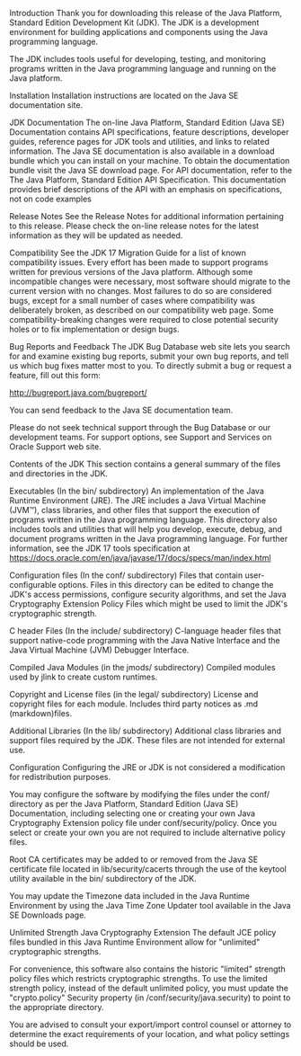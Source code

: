 Introduction
Thank you for downloading this release of the Java Platform, Standard Edition Development Kit (JDK). The JDK is a development environment for building applications and components using the Java programming language.

The JDK includes tools useful for developing, testing, and monitoring programs written in the Java programming language and running on the Java platform.

Installation
Installation instructions are located on the Java SE documentation site.

JDK Documentation
The on-line Java Platform, Standard Edition (Java SE) Documentation contains API specifications, feature descriptions, developer guides, reference pages for JDK tools and utilities, and links to related information. The Java SE documentation is also available in a download bundle which you can install on your machine. To obtain the documentation bundle visit the Java SE download page. For API documentation, refer to the The Java Platform, Standard Edition API Specification. This documentation provides brief descriptions of the API with an emphasis on specifications, not on code examples

Release Notes
See the Release Notes for additional information pertaining to this release. Please check the on-line release notes for the latest information as they will be updated as needed.

Compatibility
See the JDK 17 Migration Guide for a list of known compatibility issues. Every effort has been made to support programs written for previous versions of the Java platform. Although some incompatible changes were necessary, most software should migrate to the current version with no changes. Most failures to do so are considered bugs, except for a small number of cases where compatibility was deliberately broken, as described on our compatibility web page. Some compatibility-breaking changes were required to close potential security holes or to fix implementation or design bugs.

Bug Reports and Feedback 
The JDK Bug Database web site lets you search for and examine existing bug reports, submit your own bug reports, and tell us which bug fixes matter most to you. To directly submit a bug or request a feature, fill out this form:

http://bugreport.java.com/bugreport/

You can send feedback to the Java SE documentation team.

Please do not seek technical support through the Bug Database or our development teams. For support options, see Support and Services on Oracle Support web site.

Contents of the JDK
This section contains a general summary of the files and directories in the JDK.

Executables
(In the bin/ subdirectory) An implementation of the Java Runtime Environment (JRE). The JRE includes a Java Virtual Machine (JVM™), class libraries, and other files that support the execution of programs written in the Java programming language. This directory also includes tools and utilities that will help you develop, execute, debug, and document programs written in the Java programming language. For further information, see the JDK 17 tools specification at https://docs.oracle.com/en/java/javase/17/docs/specs/man/index.html

Configuration files
(In the conf/ subdirectory) Files that contain user-configurable options. Files in this directory can be edited to change the JDK's access permissions, configure security algorithms, and set the Java Cryptography Extension Policy Files which might be used to limit the JDK's cryptographic strength.

C header Files
(In the include/ subdirectory) C-language header files that support native-code programming with the Java Native Interface and the Java Virtual Machine (JVM) Debugger Interface.

Compiled Java Modules
(in the jmods/ subdirectory) Compiled modules used by jlink to create custom runtimes.

Copyright and License files
(in the legal/ subdirectory) License and copyright files for each module. Includes third party notices as .md (markdown)files.

Additional Libraries
(In the lib/ subdirectory) Additional class libraries and support files required by the JDK. These files are not intended for external use.

Configuration
Configuring the JRE or JDK is not considered a modification for redistribution purposes.

You may configure the software by modifying the files under the conf/ directory as per the Java Platform, Standard Edition (Java SE) Documentation, including selecting one or creating your own Java Cryptography Extension policy file under conf/security/policy. Once you select or create your own you are not required to include alternative policy files.

Root CA certificates may be added to or removed from the Java SE certificate file located in lib/security/cacerts through the use of the keytool utility available in the bin/ subdirectory of the JDK.

You may update the Timezone data included in the Java Runtime Environment by using the Java Time Zone Updater tool available in the Java SE Downloads page.

Unlimited Strength Java Cryptography Extension
The default JCE policy files bundled in this Java Runtime Environment allow for "unlimited" cryptographic strengths. 

For convenience, this software also contains the historic "limited" strength policy files which restricts cryptographic strengths.  To use the limited strength policy, instead of the default unlimited policy, you must update the "crypto.policy" Security property (in /conf/security/java.security) to point to the appropriate directory.

You are advised to consult your export/import control counsel or attorney to determine the exact requirements of your location, and what policy settings should be used.
